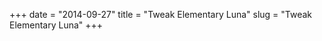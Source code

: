 +++
date = "2014-09-27"
title = "Tweak Elementary Luna"
slug = "Tweak Elementary Luna"
+++

<script src="https://gist.github.com/marloncabrera/d5bd4f251cbdb5a52860.js"></script>
